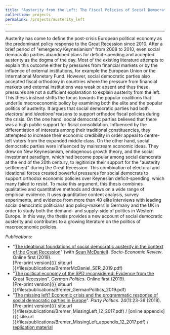 ```yaml
---
title: "Austerity from the Left: The Fiscal Policies of Social Democratic Parties in Response to the Great Recession (PhD Thesis)"
collection: projects
permalink: /projects/austerity_left
---
```


------

Austerity has come to define the post-crisis European political economy as the predominant policy response to the Great Recession since 2010. After a brief period of "emergency Keynesianism" from 2008 to 2010, even social democratic parties abandoned plans for deficit-spending and accepted austerity as the dogma of the day. Most of the existing literature attempts to explain this outcome either by pressures from financial markets or by the influence of external institutions, for example the European Union or the International Monetary Fund. However, social democratic parties also accepted fiscal orthodoxy in countries where the pressure from financial markets and external institutions was weak or absent and thus these pressures are not a sufficient explanation to explain austerity from the left. This thesis instead shifts the focus towards the popular coalitions that underlie macroeconomic policy by examining both the elite and the popular politics of austerity. It argues that social democratic parties had both *electoral* and *ideational* reasons to support orthodox fiscal policies during the crisis. On the one hand, social democratic parties believed that there was a high public support for fiscal consolidation. Influenced by the differentiation of interests among their traditional constituencies, they attempted to increase their economic credibility in order appeal to centre-left voters from the expanded middle class. On the other hand, social democratic parties were influenced by mainstream economic ideas. They drew on New Keynesianism, endogenous growth theory, and the social investment paradigm, which had become popular among social democrats at the end of the 20th century, to legitimize their support for the "austerity settlement" during the Great Recession. This combination of electoral and ideational forces created powerful pressures for social democrats to support orthodox economic policies over Keynesian deficit-spending, which many failed to resist. To make this argument, this thesis combines qualitative and quantitative methods and draws on a wide range of empirical evidence. It uses quantitative content analysis, survey experiments, and evidence from more than 40 elite interviews with leading social democratic politicians and policy-makers in Germany and the UK in order to study both the demand- and supply-side of politics in Western Europe. In this way, the thesis provides a new account of social democratic austerity and contributes to a growing literature on the politics of macroeconomic policies. 


*Publications:*

* "[The ideational foundations of social democratic austerity in the context of the Great Recession](https://academic.oup.com/ser/advance-article-abstract/doi/10.1093/ser/mwz001/5320344)" (with [Sean McDaniel](https://warwick.ac.uk/fac/soc/pais/people/mcdaniel/)). *Socio-Economic Review*. Online first (2019).<br/>
[Pre-print version]({{ site.url }}/files/publications/BremerMcDaniel_SER_2019.pdf)
*  "[The political economy of the SPD reconsidered: Evidence from the Great Recession](https://www.tandfonline.com/doi/abs/10.1080/09644008.2018.1555817?journalCode=fgrp20)". *German Politics*. Online first (2019).<br/>
[Pre-print version]({{ site.url }}/files/publications/Bremer_GermanPolitics_2019.pdf)
* "[The missing left? Economic crisis and the programmatic response of social democratic parties in Europe](http://journals.sagepub.com/doi/abs/10.1177/1354068817740745)". *Party Politics*. 24(1):23-38 (2018).<br/>
[Pre-print version]({{ site.url }}/files/publications/Bremer_MissingLeft_12_2017.pdf) / [online appendix]({{ site.url }}/files/publications/Bremer_MissingLeft_appendix_12_2017.pdf) / [replication material](https://dataverse.harvard.edu/dataset.xhtml?persistentId=doi:10.7910/DVN/LBO6KC)